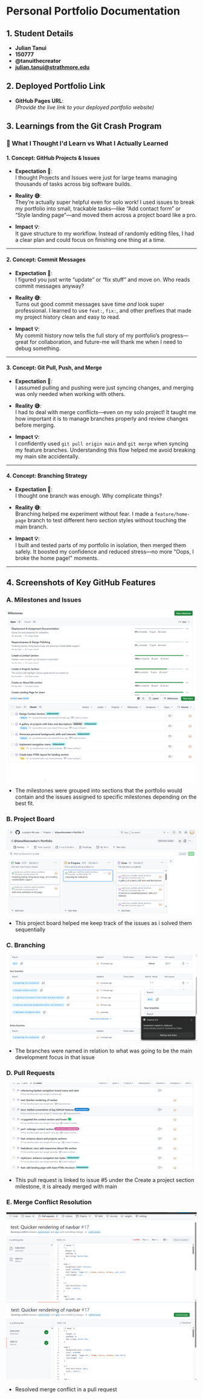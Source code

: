 # Personal Portfolio Documentation

## 1. Student Details

- **Julian Tanui**
- **150777**
- **@tanuithecreator**
- **julian.tanui@strathmore.edu**

## 2. Deployed Portfolio Link

- **GitHub Pages URL**:  
  _(Provide the live link to your deployed portfolio website)_

## 3. Learnings from the Git Crash Program

### 🧠 What I Thought I'd Learn vs What I Actually Learned

#### **1. Concept: GitHub Projects & Issues**

- **Expectation 👀**:  
  I thought Projects and Issues were just for large teams managing thousands of tasks across big software builds.

- **Reality 😅**:  
  They’re actually super helpful even for solo work! I used issues to break my portfolio into small, trackable tasks—like “Add contact form” or “Style landing page”—and moved them across a project board like a pro.

- **Impact 💡**:  
  It gave structure to my workflow. Instead of randomly editing files, I had a clear plan and could focus on finishing one thing at a time.

---

#### **2. Concept: Commit Messages**

- **Expectation 👀**:  
  I figured you just write “update” or “fix stuff” and move on. Who reads commit messages anyway?

- **Reality 😅**:  
  Turns out good commit messages save time *and* look super professional. I learned to use `feat:`, `fix:`, and other prefixes that made my project history clean and easy to read.

- **Impact 💡**:  
  My commit history now tells the full story of my portfolio’s progress—great for collaboration, and future-me will thank me when I need to debug something.

---

#### **3. Concept: Git Pull, Push, and Merge**

- **Expectation 👀**:  
  I assumed pulling and pushing were just syncing changes, and merging was only needed when working with others.

- **Reality 😅**:  
  I had to deal with merge conflicts—even on my solo project! It taught me how important it is to manage branches properly and review changes before merging.

- **Impact 💡**:  
  I confidently used `git pull origin main` and `git merge` when syncing my feature branches. Understanding this flow helped me avoid breaking my main site accidentally.

---

#### **4. Concept: Branching Strategy**

- **Expectation 👀**:  
  I thought one branch was enough. Why complicate things?

- **Reality 😅**:  
  Branching helped me experiment without fear. I made a `feature/home-page` branch to test different hero section styles without touching the main branch.

- **Impact 💡**:  
  I built and tested parts of my portfolio in isolation, then merged them safely. It boosted my confidence and reduced stress—no more "Oops, I broke the home page!" moments.

---
## 4. Screenshots of Key GitHub Features

### A. Milestones and Issues
![alt text](milestones.png)
![alt text](issues.png)

- The milestones were grouped into sections that the portfolio would contain and the issues assigned to specific milestones depending on  the best fit.

### B. Project Board

![alt text](projectboard.png)

- This project board helped me keep track of the issues as i solved them sequentially

### C. Branching

![alt text](branches.png)
- The branches were named in relation to what was going to be the main development focus in that issue
### D. Pull Requests

![alt text](pullrequest.png)
- This pull request is linked to issue #5 under the Create a project section milestone, it is already merged with main
### E. Merge Conflict Resolution

![alt text](conflict.png)
 ![alt text](solconflict.png)

- Resolved merge conflict in a pull request
